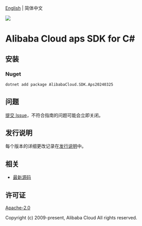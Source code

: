 [English](README.md) | 简体中文

![](https://aliyunsdk-pages.alicdn.com/icons/AlibabaCloud.svg)

# Alibaba Cloud aps SDK for C#

## 安装

### Nuget

```bash
dotnet add package AlibabaCloud.SDK.Aps20240325
```

## 问题

[提交 Issue](https://github.com/aliyun/alibabacloud-csharp-sdk/issues/new)，不符合指南的问题可能会立即关闭。

## 发行说明

每个版本的详细更改记录在[发行说明](./ChangeLog.md)中。

## 相关

* [最新源码](https://github.com/aliyun/alibabacloud-csharp-sdk/)

## 许可证

[Apache-2.0](http://www.apache.org/licenses/LICENSE-2.0)

Copyright (c) 2009-present, Alibaba Cloud All rights reserved.
